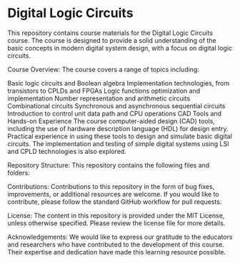 # Digital Logic Circuits

This repository contains course materials for the Digital Logic Circuits course. The course is designed to provide a solid understanding of the basic concepts in modern digital system design, with a focus on digital logic circuits.

Course Overview:
The course covers a range of topics including:

Basic logic circuits and Boolean algebra
Implementation technologies, from transistors to CPLDs and FPGAs
Logic functions optimization and implementation
Number representation and arithmetic circuits
Combinational circuits
Synchronous and asynchronous sequential circuits
Introduction to control unit data path and CPU operations
CAD Tools and Hands-on Experience
The course computer-aided design (CAD) tools, including the use of hardware description language (HDL) for design entry. Practical experience in using these tools to design and simulate basic digital circuits. The implementation and testing of simple digital systems using LSI and CPLD technologies is also explored.

Repository Structure:
This repository contains the following files and folders:

Contributions: 
Contributions to this repository in the form of bug fixes, improvements, or additional resources are welcome. If you would like to contribute, please follow the standard GitHub workflow for pull requests.

License:
The content in this repository is provided under the MIT License, unless otherwise specified. Please review the license file for more details.

Acknowledgements:
We would like to express our gratitude to the educators and researchers who have contributed to the development of this course. Their expertise and dedication have made this learning resource possible.
